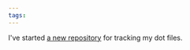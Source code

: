 ```yaml
---
tags: 
---
```


I've started [a new repository](http://git.wincent.com/wincent.git) for tracking my dot files.
